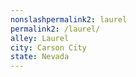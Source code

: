 ```yaml
---
﻿nonslashpermalink2: laurel
permalink2: /laurel/
alley: Laurel
city: Carson City
state: Nevada
---
```

